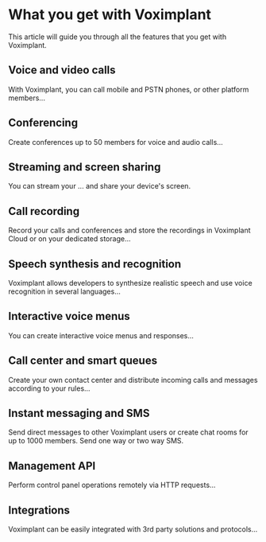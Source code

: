 <!-- vox.description: The features you get with Voximplant. -->
<!-- vox.rank: 1 -->
<!-- vox.filters: isAudio,isVideo,isMessaging,isOmnichannel -->
# What you get with Voximplant
This article will guide you through all the features that you get with Voximplant.

## Voice and video calls
With Voximplant, you can call mobile and PSTN phones, or other platform members...

## Conferencing
Create conferences up to 50 members for voice and audio calls...

## Streaming and screen sharing
You can stream your ... and share your device's screen.

## Call recording
Record your calls and conferences and store the recordings in Voximplant Cloud or on your dedicated storage...

## Speech synthesis and recognition
Voximplant allows developers to synthesize realistic speech and use voice recognition in several languages...

## Interactive voice menus
You can create interactive voice menus and responses...

## Call center and smart queues
Create your own contact center and distribute incoming calls and messages according to your rules...

## Instant messaging and SMS
Send direct messages to other Voximplant users or create chat rooms for up to 1000 members. Send one way or two way SMS.

## Management API
Perform control panel operations remotely via HTTP requests...

## Integrations
Voximplant can be easily integrated with 3rd party solutions and protocols...